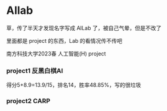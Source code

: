 # AIlab

草，传了半天才发现名字写成 AILab 了，被自己气晕，但是不改了

里面都是 project 的东西，Lab 的看情况传不传吧

南方科技大学2023春 人工智能(H) project

### project1 反黑白棋AI

得分5+8.9=13.9/15，排名14，胜率48.85%，写的很垃圾

### project2 CARP
